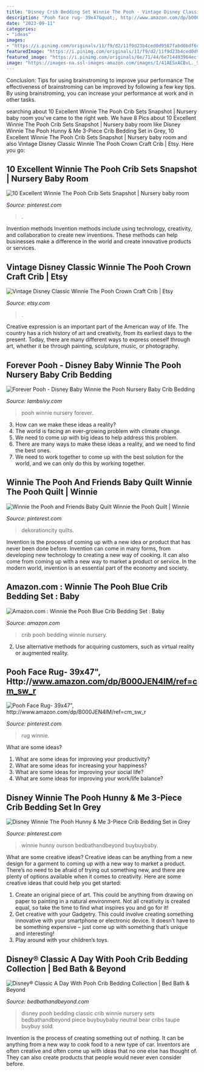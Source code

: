 ```yaml
---
title: "Disney Crib Bedding Set Winnie The Pooh - Vintage Disney Classic Winnie The Pooh Crown Craft Crib"
description: "Pooh face rug- 39x47&quot;, http://www.amazon.com/dp/b000jen4im/ref=cm_sw_r"
date: "2023-09-11"
categories:
- "ideas"
images:
- "https://i.pinimg.com/originals/11/f9/d2/11f9d23b4ced0d9587fabd0bdf6c67a4.jpg"
featuredImage: "https://i.pinimg.com/originals/11/f9/d2/11f9d23b4ced0d9587fabd0bdf6c67a4.jpg"
featured_image: "https://i.pinimg.com/originals/6e/71/44/6e714493964ecf488cd72b1aa7450939.jpg"
image: "https://images-na.ssl-images-amazon.com/images/I/41AESxACBvL._SX300_QL70_.jpg"
---
```



Conclusion: Tips for using brainstroming to improve your performance
The effectiveness of brainstroming can be improved by following a few key tips. By using brainstroming, you can increase your performance at work and in other tasks.

	

		
searching about 10 Excellent Winnie The Pooh Crib Sets Snapshot | Nursery baby room you've came to the right web. We have 8 Pics about 10 Excellent Winnie The Pooh Crib Sets Snapshot | Nursery baby room like Disney Winnie The Pooh Hunny &amp; Me 3-Piece Crib Bedding Set in Grey, 10 Excellent Winnie The Pooh Crib Sets Snapshot | Nursery baby room and also Vintage Disney Classic Winnie The Pooh Crown Craft Crib | Etsy. Here you go:
		
    
## 10 Excellent Winnie The Pooh Crib Sets Snapshot | Nursery Baby Room

<img loading=lazy src="https://i.pinimg.com/originals/11/f9/d2/11f9d23b4ced0d9587fabd0bdf6c67a4.jpg" onerror="this.onerror=null;this.src='https://tse1.mm.bing.net/th?id=OIP.JWkOAV6tkDPS82SzB1w3YgHaHa&amp;pid=15.1';" alt="10 Excellent Winnie The Pooh Crib Sets Snapshot | Nursery baby room">

_Source: pinterest.com_

>. 

	

Invention methods
Invention methods include using technology, creativity, and collaboration to create new inventions. These methods can help businesses make a difference in the world and create innovative products or services.

    
## Vintage Disney Classic Winnie The Pooh Crown Craft Crib | Etsy

<img loading=lazy src="https://i.etsystatic.com/7296456/r/il/7bdf01/3063438876/il_1588xN.3063438876_14qf.jpg" onerror="this.onerror=null;this.src='https://tse2.mm.bing.net/th?id=OIP.XF1Se7gAYk-Y3s_Djj_suAHaGn&amp;pid=15.1';" alt="Vintage Disney Classic Winnie The Pooh Crown Craft Crib | Etsy">

_Source: etsy.com_

>. 

	

Creative expression is an important part of the American way of life. The country has a rich history of art and creativity, from its earliest days to the present. Today, there are many different ways to express oneself through art, whether it be through painting, sculpture, music, or photography.

    
## Forever Pooh - Disney Baby Winnie The Pooh Nursery Baby Crib Bedding

<img loading=lazy src="https://cdn.shopify.com/s/files/1/0416/0149/collections/Forever_Pooh_room_zoom_1200x1200.jpg?v=1550248412" onerror="this.onerror=null;this.src='https://tse1.mm.bing.net/th?id=OIP.odMGdzJCYbJaeFpcm_lXSwHaHa&amp;pid=15.1';" alt="Forever Pooh - Disney Baby Winnie the Pooh Nursery Baby Crib Bedding">

_Source: lambsivy.com_

>pooh winnie nursery forever. 

	

3. How can we make these ideas a reality?
1. The world is facing an ever-growing problem with climate change. 
2. We need to come up with big ideas to help address this problem. 
3. There are many ways to make these ideas a reality, and we need to find the best ones. 
4. We need to work together to come up with the best solution for the world, and we can only do this by working together.

    
## Winnie The Pooh And Friends Baby Quilt Winnie The Pooh Quilt | Winnie

<img loading=lazy src="https://i.pinimg.com/736x/43/f9/37/43f937b44747971378a3c5e20a2fc3e2.jpg" onerror="this.onerror=null;this.src='https://tse1.mm.bing.net/th?id=OIP.WBnqzfcLAGpBualS_mpiGwHaJ3&amp;pid=15.1';" alt="Winnie the Pooh and Friends Baby Quilt Winnie the Pooh Quilt | Winnie">

_Source: pinterest.com_

>dekorationcity quilts. 

	

Invention is the process of coming up with a new idea or product that has never been done before. Invention can come in many forms, from developing new technology to creating a new way of cooking. It can also come from coming up with a new way to market a product or service. In the modern world, invention is an essential part of the economy and society.

    
## Amazon.com : Winnie The Pooh Blue Crib Bedding Set : Baby

<img loading=lazy src="https://images-na.ssl-images-amazon.com/images/I/41AESxACBvL._SX300_QL70_.jpg" onerror="this.onerror=null;this.src='https://tse1.mm.bing.net/th?id=OIP.eQZSIYuSYDaS7oapKbA2uQAAAA&amp;pid=15.1';" alt="Amazon.com : Winnie the Pooh Blue Crib Bedding Set : Baby">

_Source: amazon.com_

>crib pooh bedding winnie nursery. 

	

2. Use alternative methods for acquiring customers, such as virtual reality or augmented reality.

    
## Pooh Face Rug- 39x47&quot;, Http://www.amazon.com/dp/B000JEN4IM/ref=cm_sw_r

<img loading=lazy src="https://i.pinimg.com/originals/6e/71/44/6e714493964ecf488cd72b1aa7450939.jpg" onerror="this.onerror=null;this.src='https://tse2.mm.bing.net/th?id=OIP.kSrq3TxSe_8hHqn618zGtgAAAA&amp;pid=15.1';" alt="Pooh Face Rug- 39x47&quot;, http://www.amazon.com/dp/B000JEN4IM/ref=cm_sw_r">

_Source: pinterest.com_

>rug winnie. 

	

What are some ideas?
1. What are some ideas for improving your productivity? 
2. What are some ideas for increasing your happiness? 
3. What are some ideas for improving your social life? 
4. What are some ideas for improving your work/life balance?

    
## Disney Winnie The Pooh Hunny &amp; Me 3-Piece Crib Bedding Set In Grey

<img loading=lazy src="https://i.pinimg.com/originals/92/14/b8/9214b86a87a494c0fba1a56469c48dfd.jpg" onerror="this.onerror=null;this.src='https://tse2.mm.bing.net/th?id=OIP.P2cSQZKzL0gMHcNsKMZhLQHaHa&amp;pid=15.1';" alt="Disney Winnie The Pooh Hunny &amp; Me 3-Piece Crib Bedding Set in Grey">

_Source: pinterest.com_

>winnie hunny ourson bedbathandbeyond buybuybaby. 

	

What are some creative ideas?
Creative ideas can be anything from a new design for a garment to coming up with a new way to market a product. There’s no need to be afraid of trying out something new, and there are plenty of options available when it comes to creativity. Here are some creative ideas that could help you get started: 
1. Create an original piece of art. This could be anything from drawing on paper to painting in a natural environment. Not all creativity is created equal, so take the time to find what inspires you and go for it! 
2. Get creative with your Gadgetry. This could involve creating something innovative with your smartphone or electronic device. It doesn’t have to be something expensive – just come up with something that’s unique and interesting! 
3. Play around with your children’s toys.

    
## Disney® Classic A Day With Pooh Crib Bedding Collection | Bed Bath &amp; Beyond

<img loading=lazy src="https://b3h2.scene7.com/is/image/BedBathandBeyond/1540670245022c?$690$&amp;wid=690&amp;hei=690" onerror="this.onerror=null;this.src='https://tse3.mm.bing.net/th?id=OIP.2HT4n6KJE_8NSsYFwfIoNwHaHa&amp;pid=15.1';" alt="Disney® Classic A Day With Pooh Crib Bedding Collection | Bed Bath &amp; Beyond">

_Source: bedbathandbeyond.com_

>disney pooh bedding classic crib winnie nursery sets bedbathandbeyond piece buybuybaby neutral bear cribs taupe buybuy sold. 

	

Invention is the process of creating something out of nothing. It can be anything from a new way to cook food to a new type of car. Inventors are often creative and often come up with ideas that no one else has thought of. They can also create products that people would never even consider before.

